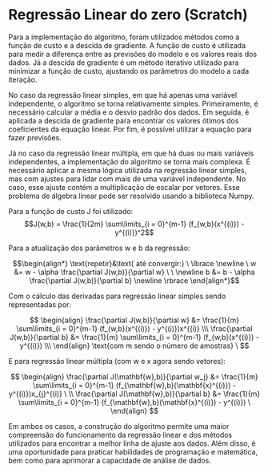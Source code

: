 # Regressão Linear do zero (Scratch)

Para a implementação do algoritmo, foram utilizados métodos como a função de custo e a descida de gradiente. A função de custo é utilizada para medir a diferença entre as previsões do modelo e os valores reais dos dados. Já a descida de gradiente é um método iterativo utilizado para minimizar a função de custo, ajustando os parâmetros do modelo a cada iteração.

No caso da regressão linear simples, em que há apenas uma variável independente, o algoritmo se torna relativamente simples. Primeiramente, é necessário calcular a média e o desvio padrão dos dados. Em seguida, é aplicada a descida de gradiente para encontrar os valores ótimos dos coeficientes da equação linear. Por fim, é possível utilizar a equação para fazer previsões.

Já no caso da regressão linear múltipla, em que há duas ou mais variáveis independentes, a implementação do algoritmo se torna mais complexa. É necessário aplicar a mesma lógica utilizada na regressão linear simples, mas com ajustes para lidar com mais de uma variável independente. No caso, esse ajuste contém a multiplicação de escalar por vetores. Esse problema de álgebra linear pode ser resolvido usando a biblioteca Numpy.

Para a função de custo J foi utilizado:   
$$J(w,b) = \frac{1}{2m} \sum\limits_{i = 0}^{m-1} (f_{w,b}(x^{(i)}) - y^{(i)})^2$$

Para a atualização dos parâmetros w e b da regressão:

$$\begin{align*} \text{repetir}&\text{ até convergir:} \ \lbrace \newline
\  w &= w -  \alpha \frac{\partial J(w,b)}{\partial w} \  \ \newline 
 b &= b -  \alpha \frac{\partial J(w,b)}{\partial b}  \newline \rbrace
\end{align*}$$

Com o cálculo das derivadas para regressão linear simples sendo representadas por:

$$
\begin{align}
\frac{\partial J(w,b)}{\partial w}  &= \frac{1}{m} \sum\limits_{i = 0}^{m-1} (f_{w,b}(x^{(i)}) - y^{(i)})x^{(i)} \\\
  \frac{\partial J(w,b)}{\partial b}  &= \frac{1}{m} \sum\limits_{i = 0}^{m-1} (f_{w,b}(x^{(i)}) - y^{(i)}) \\\
\end{align}
\text{com m sendo o número de amostras} \
$$

E para regressão linear múltipla (com w e x agora sendo vetores):

$$
\begin{align}
\frac{\partial J(\mathbf{w},b)}{\partial w_j}  &= \frac{1}{m} \sum\limits_{i = 0}^{m-1} (f_{\mathbf{w},b}(\mathbf{x}^{(i)}) - y^{(i)})x_{j}^{(i)} \  \\
\frac{\partial J(\mathbf{w},b)}{\partial b}  &= \frac{1}{m} \sum\limits_{i = 0}^{m-1} (f_{\mathbf{w},b}(\mathbf{x}^{(i)}) - y^{(i)}) \
\end{align}
$$

Em ambos os casos, a construção do algoritmo permite uma maior compreensão do funcionamento da regressão linear e dos métodos utilizados para encontrar a melhor linha de ajuste aos dados. Além disso, é uma oportunidade para praticar habilidades de programação e matemática, bem como para aprimorar a capacidade de análise de dados.
